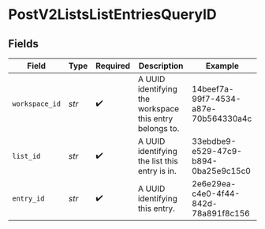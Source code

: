 # PostV2ListsListEntriesQueryID


## Fields

| Field                                                   | Type                                                    | Required                                                | Description                                             | Example                                                 |
| ------------------------------------------------------- | ------------------------------------------------------- | ------------------------------------------------------- | ------------------------------------------------------- | ------------------------------------------------------- |
| `workspace_id`                                          | *str*                                                   | :heavy_check_mark:                                      | A UUID identifying the workspace this entry belongs to. | 14beef7a-99f7-4534-a87e-70b564330a4c                    |
| `list_id`                                               | *str*                                                   | :heavy_check_mark:                                      | A UUID identifying the list this entry is in.           | 33ebdbe9-e529-47c9-b894-0ba25e9c15c0                    |
| `entry_id`                                              | *str*                                                   | :heavy_check_mark:                                      | A UUID identifying this entry.                          | 2e6e29ea-c4e0-4f44-842d-78a891f8c156                    |